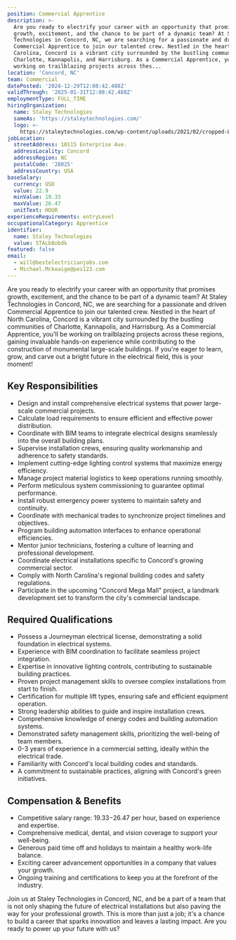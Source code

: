 ```yaml
---
position: Commercial Apprentice
description: >-
  Are you ready to electrify your career with an opportunity that promises
  growth, excitement, and the chance to be part of a dynamic team? At Staley
  Technologies in Concord, NC, we are searching for a passionate and driven
  Commercial Apprentice to join our talented crew. Nestled in the heart of North
  Carolina, Concord is a vibrant city surrounded by the bustling communities of
  Charlotte, Kannapolis, and Harrisburg. As a Commercial Apprentice, you'll be
  working on trailblazing projects across thes...
location: 'Concord, NC'
team: Commercial
datePosted: '2024-12-29T12:08:42.488Z'
validThrough: '2025-01-31T12:08:42.488Z'
employmentType: FULL_TIME
hiringOrganization:
  name: Staley Technologies
  sameAs: 'https://staleytechnologies.com/'
  logo: >-
    https://staleytechnologies.com/wp-content/uploads/2021/02/cropped-Logo_StaleyTechnologies.png
jobLocation:
  streetAddress: 10115 Enterprise Ave.
  addressLocality: Concord
  addressRegion: NC
  postalCode: '28025'
  addressCountry: USA
baseSalary:
  currency: USD
  value: 22.9
  minValue: 19.33
  maxValue: 26.47
  unitText: HOUR
experienceRequirements: entryLevel
occupationalCategory: Apprentice
identifier:
  name: Staley Technologies
  value: STALb8obdk
featured: false
email:
  - will@bestelectricianjobs.com
  - Michael.Mckeaige@pes123.com
---
```




Are you ready to electrify your career with an opportunity that promises growth, excitement, and the chance to be part of a dynamic team? At Staley Technologies in Concord, NC, we are searching for a passionate and driven Commercial Apprentice to join our talented crew. Nestled in the heart of North Carolina, Concord is a vibrant city surrounded by the bustling communities of Charlotte, Kannapolis, and Harrisburg. As a Commercial Apprentice, you'll be working on trailblazing projects across these regions, gaining invaluable hands-on experience while contributing to the construction of monumental large-scale buildings. If you're eager to learn, grow, and carve out a bright future in the electrical field, this is your moment!

## Key Responsibilities
- Design and install comprehensive electrical systems that power large-scale commercial projects.
- Calculate load requirements to ensure efficient and effective power distribution.
- Coordinate with BIM teams to integrate electrical designs seamlessly into the overall building plans.
- Supervise installation crews, ensuring quality workmanship and adherence to safety standards.
- Implement cutting-edge lighting control systems that maximize energy efficiency.
- Manage project material logistics to keep operations running smoothly.
- Perform meticulous system commissioning to guarantee optimal performance.
- Install robust emergency power systems to maintain safety and continuity.
- Coordinate with mechanical trades to synchronize project timelines and objectives.
- Program building automation interfaces to enhance operational efficiencies.
- Mentor junior technicians, fostering a culture of learning and professional development.
- Coordinate electrical installations specific to Concord's growing commercial sector.
- Comply with North Carolina's regional building codes and safety regulations.
- Participate in the upcoming "Concord Mega Mall" project, a landmark development set to transform the city's commercial landscape.

## Required Qualifications
- Possess a Journeyman electrical license, demonstrating a solid foundation in electrical systems.
- Experience with BIM coordination to facilitate seamless project integration.
- Expertise in innovative lighting controls, contributing to sustainable building practices.
- Proven project management skills to oversee complex installations from start to finish.
- Certification for multiple lift types, ensuring safe and efficient equipment operation.
- Strong leadership abilities to guide and inspire installation crews.
- Comprehensive knowledge of energy codes and building automation systems.
- Demonstrated safety management skills, prioritizing the well-being of team members.
- 0-3 years of experience in a commercial setting, ideally within the electrical trade.
- Familiarity with Concord's local building codes and standards.
- A commitment to sustainable practices, aligning with Concord's green initiatives.

## Compensation & Benefits
- Competitive salary range: $19.33-$26.47 per hour, based on experience and expertise.
- Comprehensive medical, dental, and vision coverage to support your well-being.
- Generous paid time off and holidays to maintain a healthy work-life balance.
- Exciting career advancement opportunities in a company that values your growth.
- Ongoing training and certifications to keep you at the forefront of the industry.

Join us at Staley Technologies in Concord, NC, and be a part of a team that is not only shaping the future of electrical installations but also paving the way for your professional growth. This is more than just a job; it's a chance to build a career that sparks innovation and leaves a lasting impact. Are you ready to power up your future with us?
